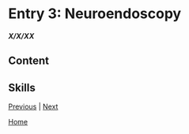 # Entry 3: Neuroendoscopy
##### X/X/XX

## Content 


## Skills 




[Previous](entry02.md) | [Next](entry04.md)

[Home](../README.md)
